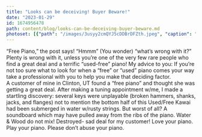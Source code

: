 ```yaml
---
title: "Looks can be deceiving! Buyer Beware!"
date: "2023-01-29"
id: 1674956478
path: content/blog/looks-can-be-deceiving-buyer-beware.md
photoset: [{"path": "/images/3usyy2cmQYJ5cDDBrDFZth.jpeg", "caption": "A \u201cfree\u201d  Kawai piano. Looks fine from the outside.", "thumbnail": "True"}, {"path": "/images/fkdnZrZ27efX8movtHHshz.jpeg", "caption": "Inside: broken hammers, shanks, flanges."}, {"path": "/images/aUuKHYoTter4c4stfRrM3k.jpeg", "caption": "Broken piano parts"}, {"path": "/images/TJng5oYhXRFS3Seoe3m2vC.jpeg", "caption": "Waterline submerged bottom of piano"}, {"path": "/images/Z525x9KuAtXtUegwbzFUxg.jpeg", "caption": "Crusted water/dirt back of kneeboard"}, {"path": "/images/7bMvLsLq47t38TEAcSaqZv.jpeg", "caption": "Rusty strings- needs restrung! "}]
---
```

“Free Piano,” the post says! “Hmmm” (You wonder) “what’s wrong with it?”  Plenty is wrong with it, unless you’re one of the very few rare people who find a great deal and a terrific “used-free” piano! My advice to you:  If you’re not too sure what to look for when a “free” or “used” piano comes your way take a professional with you to help you make that deciding factor.  
A customer of mine in Clinton, UT found a “free piano” and thought she was getting a great deal. After making a tuning appointment w/me, I made a startling discovery: several keys were unplayable (broken hammers, shanks, jacks, and flanges) not to mention the bottom half of this Used/Free Kawai had been submerged in water w/rusty strings. But worst of all? A soundboard which may have pulled away from the ribs of the piano. Water & Wood do not mix!
 Destroyed- sad deal for my customer! 
 Love your piano. Play your piano. Please don’t abuse your piano.
